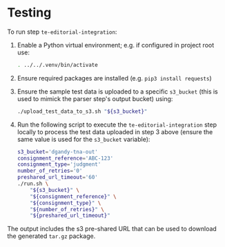 # Testing

To run step `te-editorial-integration`:

1. Enable a Python virtual environment; e.g. if configured in project root use:

    ```bash
    . ../../.venv/bin/activate
    ```

2. Ensure required packages are installed (e.g. `pip3 install requests`)
3. Ensure the sample test data is uploaded to a specific `s3_bucket` (this is
    used to mimick the parser step's output bucket) using:

    ```bash
    ./upload_test_data_to_s3.sh "${s3_bucket}"
    ```

4. Run the following script to execute the `te-editorial-integration` step
    locally to process the test data uploaded in step 3 above (ensure the same
    value is used for the `s3_bucket` variable):

    ```bash
    s3_bucket='dgandy-tna-out'
    consignment_reference='ABC-123'
    consignment_type='judgment'
    number_of_retries='0'
    preshared_url_timeout='60'
    ./run.sh \
        "${s3_bucket}" \
        "${consignment_reference}" \
        "${consignment_type}" \
        "${number_of_retries}" \
        "${preshared_url_timeout}"
    ```

The output includes the s3 pre-shared URL that can be used to download the
generated `tar.gz` package.
